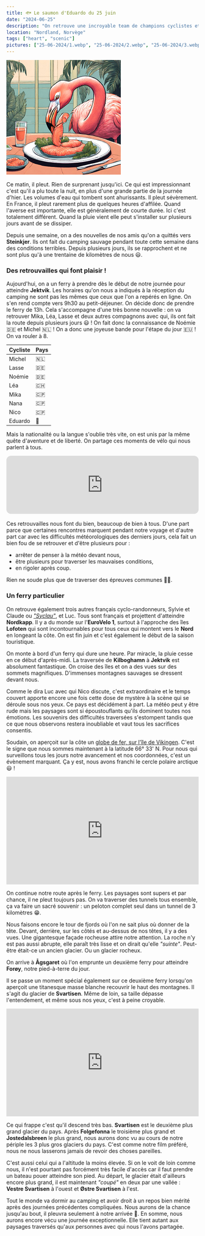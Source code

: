 ```yaml
---
title: 🐟 Le saumon d'Eduardo du 25 juin
date: "2024-06-25"
description: "On retrouve une incroyable team de champions cyclistes et on passe le cercle polaire Arctique !"
location: "Nordland, Norvège"
tags: ["heart", "scenic"]
pictures: ["25-06-2024/1.webp", "25-06-2024/2.webp", "25-06-2024/3.webp", "25-06-2024/4.webp", "25-06-2024/5.webp", "25-06-2024/6.webp", "25-06-2024/7.webp", "25-06-2024/8.webp", "25-06-2024/9.webp", "25-06-2024/10.webp"]
---
```


![Saumon d'Eduardo](../saumon_eduardo.png)

Ce matin, il pleut. Rien de surprenant jusqu'ici. Ce qui est impressionnant c'est qu'il a plu toute la nuit, en plus d'une grande partie de la journée d'hier. Les volumes d'eau qui tombent sont ahurissants. Il pleut sévèrement. En France, il pleut rarement plus de quelques heures d'affilée. Quand l'averse est importante, elle est généralement de courte durée. Ici c'est totalement différent. Quand la pluie vient elle peut s'installer sur plusieurs jours avant de se dissiper.

Depuis une semaine, on a des nouvelles de nos amis qu'on a quittés vers **Steinkjer**. Ils ont fait du camping sauvage pendant toute cette semaine dans des conditions terribles. Depuis plusieurs jours, ils se rapprochent et ne sont plus qu'à une trentaine de kilomètres de nous 😃.

### Des retrouvailles qui font plaisir !

Aujourd'hui, on a un ferry à prendre dès le début de notre journée pour atteindre **Jektvik**. Les horaires qu'on nous a indiqués à la réception du camping ne sont pas les mêmes que ceux que l'on a repérés en ligne. On s'en rend compte vers 9h30 au petit-déjeuner. On décide donc de prendre le ferry de 13h. Cela s'accompagne d'une très bonne nouvelle : on va retrouver Mika, Léa, Lasse et deux autres compagnons avec qui, ils ont fait la route depuis plusieurs jours 😃 ! On fait donc la connaissance de Noémie 🇩🇪 et Michel 🇳🇱 ! On a donc une joyeuse bande pour l'étape du jour 🇪🇺 ! On va rouler à 8.

| Cycliste  | Pays   |
|----|----|
| Michel   | 🇳🇱   |
| Lasse  |  🇩🇪  |
| Noémie   | 🇩🇪   |
| Léa  | 🇨🇭   |
| Mika  | 🇨🇵   |
| Nana  | 🇨🇵   |
| Nico  | 🇨🇵   |
| Eduardo  | 🦩   |

Mais la nationalité ou la langue s'oublie très vite, on est unis par la même quête d'aventure et de liberté. On partage ces moments de vélo qui nous parlent à tous. 

<iframe style="border-radius:12px" src="https://open.spotify.com/embed/track/39badcyKTjOtBvv4aywpfs?utm_source=generator" width="100%" height="152" frameBorder="0" allow="autoplay; clipboard-write; encrypted-media; picture-in-picture" loading="lazy"></iframe>

Ces retrouvailles nous font du bien, beaucoup de bien à tous. D'une part parce que certaines rencontres marquent pendant notre voyage et d'autre part car avec les difficultés météorologiques des derniers jours, cela fait un bien fou de se retrouver et d'être plusieurs pour :
- arrêter de penser à la météo devant nous,
- être plusieurs pour traverser les mauvaises conditions,
- en rigoler après coup.

Rien ne soude plus que de traverser des épreuves communes 💪🏼.

### Un ferry particulier
On retrouve également trois autres français cyclo-randonneurs, Sylvie et Claude ou [*"Syclau"*](https://cyclo-reportage.over-blog.com/), et Luc. Tous sont français et projettent d'atteindre **Nordkapp**. Il y a du monde sur l'**EuroVelo 1**, surtout à l'approche des îles **Lofoten** qui sont incontournables pour tous ceux qui montent vers le **Nord** en longeant la côte. On est fin juin et c'est également le début de la saison touristique.

On monte à bord d'un ferry qui dure une heure. Par miracle, la pluie cesse en ce début d'après-midi. La traversée de **Kilboghamn** à **Jektvik** est absolument fantastique. On croise des îles et on a des vues sur des sommets magnifiques. D'immenses montagnes sauvages se dressent devant nous.

Comme le dira Luc avec qui Nico discute, c'est extraordinaire et le temps couvert apporte encore une fois cette dose de mystère à la scène qui se déroule sous nos yeux. Ce pays est décidément à part. La météo peut y être rude mais les paysages sont si époustouflants qu'ils dominent toutes nos émotions. Les souvenirs des difficultés traversées s'estompent tandis que ce que nous observons restera inoubliable et vaut tous les sacrifices consentis. 

Soudain, on aperçoit sur la côte un [globe de fer, sur l'île de Vikingen](https://visithelgeland.com/en/the-arctic-circle/). C'est le signe que nous sommes maintenant à la latitude 66° 33' N. Pour nous qui surveillons tous les jours notre avancement et nos coordonnées, c'est un évènement marquant. Ça y est, nous avons franchi le cercle polaire arctique 😃 !

<div style="width: 100%; height: 0; position: relative; padding-bottom: 56%;"><iframe src="https://giphy.com/embed/xUySTUZ8A2RJBQitEc" style="top: 0; left: 0; width: 100%; height: 100%; position: absolute; border: 0;" allowfullscreen scrolling="no" allow="encrypted-media;" class="giphy-embed"></iframe></div>

On continue notre route après le ferry. Les paysages sont supers et par chance, il ne pleut toujours pas. On va traverser des tunnels tous ensemble, ça va faire un sacré souvenir : un peloton complet seul dans un tunnel de 3 kilomètres 😁.

Nous faisons encore le tour de fjords où l'on ne sait plus où donner de la tête. Devant, derrière, sur les côtés et au-dessus de nos têtes, il y a des vues. Une gigantesque façade rocheuse attire notre attention. La roche n'y est pas aussi abrupte, elle paraît très lisse et on dirait qu'elle *"suinte"*. Peut-être était-ce un ancien glacier. Ou un glacier rocheux.

On arrive à **Ågsgaret** où l'on emprunte un deuxième ferry pour atteindre **Forøy**, notre pied-à-terre du jour. 

Il se passe un moment spécial également sur ce deuxième ferry lorsqu'on aperçoit une titanesque masse blanche recouvrir le haut des montagnes. Il s'agit du glacier de **Svartisen**. Même de loin, sa taille dépasse l'entendement, et même sous nos yeux, c'est à peine croyable.  

<div style="width: 100%; height: 0; position: relative; padding-bottom: 56%;"><iframe src="https://giphy.com/embed/pPhyAv5t9V8djyRFJH" style="top: 0; left: 0; width: 100%; height: 100%; position: absolute; border: 0;" allowfullscreen scrolling="no" allow="encrypted-media;" class="giphy-embed"></iframe></div>

Ce qui frappe c'est qu'il descend très bas. **Svartisen** est le deuxième plus grand glacier du pays. Après **Folgefonna** le troisième plus grand et **Jostedalsbreen** le plus grand, nous aurons donc vu au cours de notre périple les 3 plus gros glaciers du pays. C'est comme notre film préféré, nous ne nous lasserons jamais de revoir des choses pareilles. 

C'est aussi celui qui a l'altitude la moins élevée. Si on le voit de loin comme nous, il n'est pourtant pas forcément très facile d'accès car il faut prendre un bateau pouer atteindre son pied. Au départ, le glacier était d'ailleurs encore plus grand, il est maintenant *"coupé"* en deux par une vallée : **Vestre Svartisen** à l'ouest et **Østre Svartisen** à l'est.

Tout le monde va dormir au camping et avoir droit à un repos bien mérité après des journées précédentes compliquées. Nous aurons de la chance jusqu'au bout, il pleuvra seulement à notre arrivée 🤗. En somme, nous aurons encore vécu une journée exceptionnelle. Elle tient autant aux paysages traversés qu'aux personnes avec qui nous l'avons partagée.